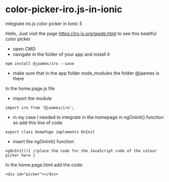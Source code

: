 # color-picker-iro.js-in-ionic
integrate iro.js color picker in Ionic 5


Hello,
Just visit the page https://iro.js.org/guide.html to see this beatiful color picker

- open CMD
- navigate in the folder of your app and install it 

`npm install @jaames/iro --save`

- make sure that in the app folder node_modules  the folder @jaames is there

In the home.page.js file
- import the module

`import iro from '@jaames/iro'; `

- in my case I needed to integrate in the homepage in ngOnInit() function so add this line of code

`export class HomePage implements OnInit `

- insert the ngOnInit() function

`ngOnInit(){
 //place the code for the JavaScript code of the colour picker here
 }`
 
 In the home.page.html add the code:
 
 `<div id="picker"></div> `
 

